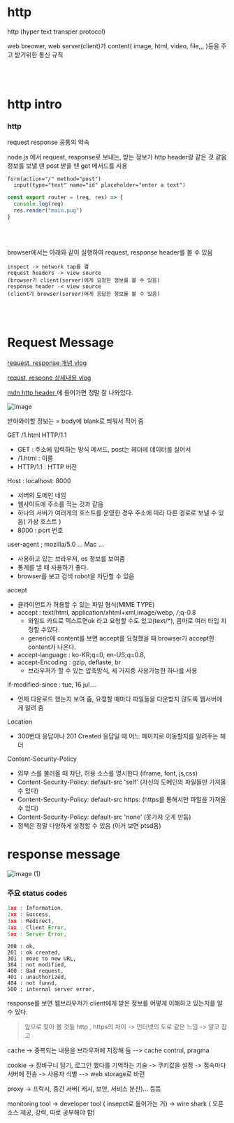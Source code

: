 # http

http (hyper text transper protocol)

web breower, web server(client)가 content( image, html, video, file,,, )등을 주고 받기위한 통신 규칙

<br>
<br>

# http intro

### http 

request response 공통의 약속

node js 에서 request, response로 보내는, 받는 정보가 http header랑 같은 것 같음
정보를 보낼 땐 post 받을 떈 get 메서드를 사용
```pug
form(action="/" method="post")
  input(type="text" name="id" placeholder="enter a text")
```
```js
const export router = (req, res) => {
  console.log(req)
  res.render("main.pug")
}
```
<br>
<br>

browser에서는 아래와 같이 실행하여 request, response header를 볼 수 있음
```
inspect -> network tap를 켬
request headers -> view source
(browser가 client(server)에게 요청한 정보를 볼 수 있음)
response header -< view source
(client가 browser(server)에게 응답한 정보를 볼 수 있음)
```

<br>
<br>

# Request Message


[request, response 개념 vlog](https://velog.io/@rosewwross/Http-and-Request-and-Response-hok6exbnfb)

[requst, respone 상세내용 vlog](https://goddaehee.tistory.com/169)

[mdn http header ](https://developer.mozilla.org/ko/docs/Web/HTTP/Headers)에 들어가면 정말 잘 나와있다.

![image](https://user-images.githubusercontent.com/73880776/118213074-34e72100-b4a8-11eb-803d-fe3cfa893f83.png)

받아와야할 정보는 = body에 blank로 띄워서 적어 줌

GET /1.html HTTP/1.1
- GET : 주소에 입력하는 방식 메서드, post는 헤더에 데이터를 실어서
- /1.html : 이름
- HTTP/1.1 : HTTP 버전

Host : localhost: 8000
- 서버의 도메인 네임
- 웹사이트에 주소를 적는 것과 같음
- 하나의 서버가 여러게의 호스트를 운영한 경우 주소에 따라 다른 경로로 보낼 수 있음( 가상 호스트 ) 
- 8000 : port 번호



user-agent ; mozilla/5.0 ... Mac ...
- 사용하고 있는 브라우저, os 정보를 보여줌
- 통계를 낼 때 사용하기 좋다.
- browser를 보고 검색 robot을 차단할 수 있음

accept
- 클라이언트가 허용할 수 있는 파일 형식(MIME TYPE)
- accept : text/html, application/xhtml+xml,image/webp, */*;q-0.8
  - 와일드 카드로 텍스트면ok 라고 요청할 수도 있고(text/*), 콤마로 여러 타입 지정할 수있다.
  - generic에 content를 보면 accept를 요청했을 때 browser가 accept한 content가 나온다.
- accept-language : ko-KR;q=0, en-US;q=0.8, 
- accept-Encoding : gzip, deflaste, br
  - 브라우저가 할 수 있는 압축방식, 세 가지중 사용가능한 하나를 사용

if-modified-since : tue, 16 jul ...
- 언제 다운로드 했는지 보여 줌, 요청할 때마다 파일들을 다운받지 않도록 웹서버에게 알려 줌

Location
- 300번대 응답이나 201 Created 응답일 때 어느 페이지로 이동할지를 알려주는 헤더

Content-Security-Policy
- 외부 스를 불러올 때 차단, 허용 소스를 명시한다 (iframe, font, js,css)
- Content-Security-Policy: default-src 'self' (자신의 도메인의 파일들만 가져올 수 있다)
- Content-Security-Policy: default-src https: (https를 통해서만 파일을 가져올 수 있다)
- Content-Security-Policy: default-src 'none' (못가져 오게 만듬)
- 정책은 정말 다양하게 설정할 수 있음 (이거 보면 ptsd옴) 


# response message

![image (1)](https://user-images.githubusercontent.com/73880776/118214432-a58f3d00-b4aa-11eb-9247-ba401319d345.png)

### 주요 status codes 

```js
1xx : Information,
2xx : Success,
3xx : Redirect,
4xx : Client Error,
5xx : Server Error,
```
```
200 : ok,
201 : ok created,
301 : move to new URL,
304 : not modified,
400 : Bad request,
401 : unauthorized,
404 : not funnd,
500 : internal server error,
```

response를 보면 웹브라우저가 client에게 받은 정보를 어떻게 이해하고 있는지를 알 수 있다.

> 앞으로 찾아 볼 것들
http , https의 차이
-> 인터넷의 도로 같은 느낌
-> 얄코 참고 

cache
-> 중복되는 내용을 브라우져에 저장해 둠
--> cache control, pragma

cookie
-> 장바구니 담기, 로그인 했다를 기억하는 기술
-> 쿠키값을 설정 -> 접속마다 서버에 전송 -> 사용자 식별
--> web storage로 바런

proxy
-> 프락시, 중간 서버( 캐시, 보안, 서비스 분산)... 등등

monitoring tool
-> developer tool ( insepct로 들어가는 거)
-> wire shark ( 오픈소스 제공, 강력, 따로 공부해야 함)
